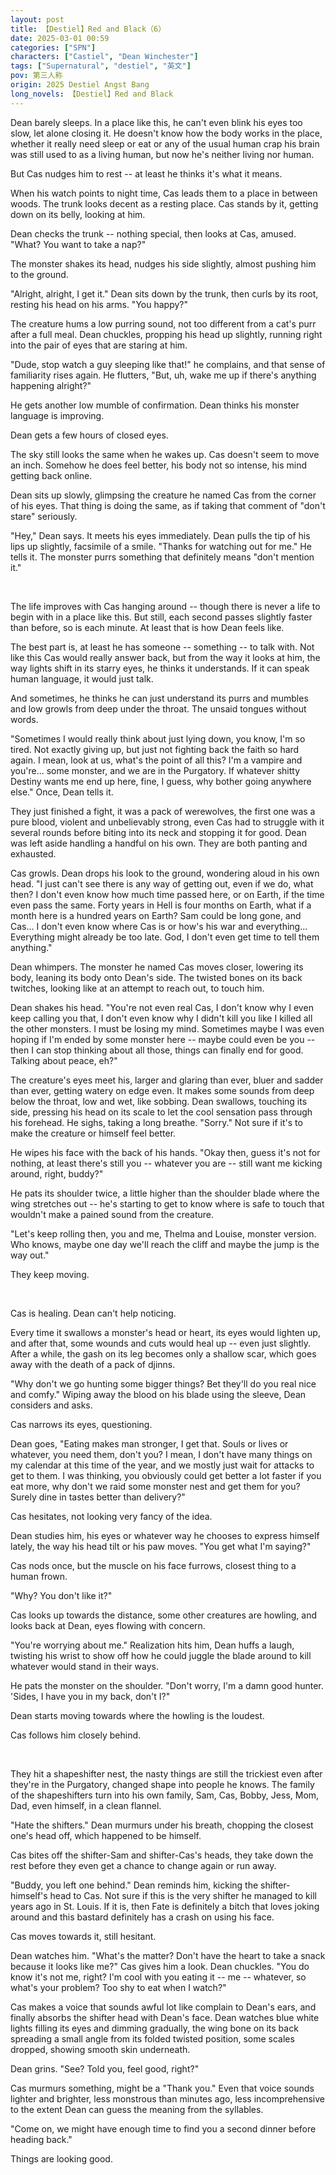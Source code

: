 ```yaml
---
layout: post
title: 【Destiel】Red and Black（6）
date: 2025-03-01 00:59
categories: ["SPN"]
characters: ["Castiel", "Dean Winchester"]
tags: ["Supernatural", "destiel", "英文"]
pov: 第三人称
origin: 2025 Destiel Angst Bang
long_novels: 【Destiel】Red and Black
---
```


Dean barely sleeps. In a place like this, he can't even blink his eyes too slow, let alone closing it. He doesn't know how the body works in the place, whether it really need sleep or eat or any of the usual human crap his brain was still used to as a living human, but now he's neither living nor human.

But Cas nudges him to rest -- at least he thinks it's what it means.

When his watch points to night time, Cas leads them to a place in between woods. The trunk looks decent as a resting place. Cas stands by it, getting down on its belly, looking at him.

Dean checks the trunk -- nothing special, then looks at Cas, amused. "What? You want to take a nap?"

The monster shakes its head, nudges his side slightly, almost pushing him to the ground.

"Alright, alright, I get it." Dean sits down by the trunk, then curls by its root, resting his head on his arms. "You happy?"

The creature hums a low purring sound, not too different from a cat's purr after a full meal. Dean chuckles, propping his head up slightly, running right into the pair of eyes that are staring at him.

"Dude, stop watch a guy sleeping like that!" he complains, and that sense of familiarity rises again. He flutters, "But, uh, wake me up if there's anything happening alright?"

He gets another low mumble of confirmation. Dean thinks his monster language is improving.

Dean gets a few hours of closed eyes.

The sky still looks the same when he wakes up. Cas doesn't seem to move an inch. Somehow he does feel better, his body not so intense, his mind getting back online.

Dean sits up slowly, glimpsing the creature he named Cas from the corner of his eyes. That thing is doing the same, as if taking that comment of "don't stare" seriously.

"Hey," Dean says. It meets his eyes immediately. Dean pulls the tip of his lips up slightly, facsimile of a smile. "Thanks for watching out for me." He tells it. The monster purrs something that definitely means "don't mention it."

<br>

The life improves with Cas hanging around -- though there is never a life to begin with in a place like this. But still, each second passes slightly faster than before, so is each minute. At least that is how Dean feels like.

The best part is, at least he has someone -- something -- to talk with. Not like this Cas would really answer back, but from the way it looks at him, the way lights shift in its starry eyes, he thinks it understands. If it can speak human language, it would just talk.

And sometimes, he thinks he can just understand its purrs and mumbles and low growls from deep under the throat. The unsaid tongues without words.

"Sometimes I would really think about just lying down, you know, I'm so tired. Not exactly giving up, but just not fighting back the faith so hard again. I mean, look at us, what's the point of all this? I'm a vampire and you're... some monster, and we are in the Purgatory. If whatever shitty Destiny wants me end up here, fine, I guess, why bother going anywhere else." Once, Dean tells it.

They just finished a fight, it was a pack of werewolves, the first one was a pure blood, violent and unbelievably strong, even Cas had to struggle with it several rounds before biting into its neck and stopping it for good. Dean was left aside handling a handful on his own. They are both panting and exhausted.

Cas growls. Dean drops his look to the ground, wondering aloud in his own head. "I just can't see there is any way of getting out, even if we do, what then? I don't even know how much time passed here, or on Earth, if the time even pass the same. Forty years in Hell is four months on Earth, what if a month here is a hundred years on Earth? Sam could be long gone, and Cas... I don't even know where Cas is or how's his war and everything... Everything might already be too late. God, I don't even get time to tell them anything."

Dean whimpers. The monster he named Cas moves closer, lowering its body, leaning its body onto Dean's side. The twisted bones on its back twitches, looking like at an attempt to reach out, to touch him.

Dean shakes his head. "You're not even real Cas, I don't know why I even keep calling you that, I don't even know why I didn't kill you like I killed all the other monsters. I must be losing my mind. Sometimes maybe I was even hoping if I'm ended by some monster here -- maybe could even be you -- then I can stop thinking about all those, things can finally end for good. Talking about peace, eh?"

The creature's eyes meet his, larger and glaring than ever, bluer and sadder than ever, getting watery on edge even. It makes some sounds from deep below the throat, low and wet, like sobbing. Dean swallows, touching its side, pressing his head on its scale to let the cool sensation pass through his forehead. He sighs, taking a long breathe. "Sorry." Not sure if it's to make the creature or himself feel better.

He wipes his face with the back of his hands. "Okay then, guess it's not for nothing, at least there's still you -- whatever you are -- still want me kicking around, right, buddy?"

He pats its shoulder twice, a little higher than the shoulder blade where the wing stretches out -- he's starting to get to know where is safe to touch that wouldn't make a pained sound from the creature.

"Let's keep rolling then, you and me, Thelma and Louise, monster version. Who knows, maybe one day we'll reach the cliff and maybe the jump is the way out."

They keep moving.

<br>

Cas is healing. Dean can't help noticing.

Every time it swallows a monster's head or heart, its eyes would lighten up, and after that, some wounds and cuts would heal up -- even just slightly. After a while, the gash on its leg becomes only a shallow scar, which goes away with the death of a pack of djinns.

"Why don't we go hunting some bigger things? Bet they'll do you real nice and comfy." Wiping away the blood on his blade using the sleeve, Dean considers and asks.

Cas narrows its eyes, questioning.

Dean goes, "Eating makes man stronger, I get that. Souls or lives or whatever, you need them, don't you? I mean, I don't have many things on my calendar at this time of the year, and we mostly just wait for attacks to get to them. I was thinking, you obviously could get better a lot faster if you eat more, why don't we raid some monster nest and get them for you? Surely dine in tastes better than delivery?"

Cas hesitates, not looking very fancy of the idea.

Dean studies him, his eyes or whatever way he chooses to express himself lately, the way his head tilt or his paw moves. "You get what I'm saying?"

Cas nods once, but the muscle on his face furrows, closest thing to a human frown.

"Why? You don't like it?"

Cas looks up towards the distance, some other creatures are howling, and looks back at Dean, eyes flowing with concern.

"You're worrying about me." Realization hits him, Dean huffs a laugh, twisting his wrist to show off how he could juggle the blade around to kill whatever would stand in their ways.

He pats the monster on the shoulder. "Don't worry, I'm a damn good hunter. 'Sides, I have you in my back, don't I?"

Dean starts moving towards where the howling is the loudest.

Cas follows him closely behind.

<br>

They hit a shapeshifter nest, the nasty things are still the trickiest even after they're in the Purgatory, changed shape into people he knows. The family of the shapeshifters turn into his own family, Sam, Cas, Bobby, Jess, Mom, Dad, even himself, in a clean flannel.

"Hate the shifters." Dean murmurs under his breath, chopping the closest one's head off, which happened to be himself.

Cas bites off the shifter-Sam and shifter-Cas's heads, they take down the rest before they even get a chance to change again or run away.

"Buddy, you left one behind." Dean reminds him, kicking the shifter-himself's head to Cas. Not sure if this is the very shifter he managed to kill years ago in St. Louis. If it is, then Fate is definitely a bitch that loves joking around and this bastard definitely has a crash on using his face.

Cas moves towards it, still hesitant.

Dean watches him. "What's the matter? Don't have the heart to take a snack because it looks like me?" Cas gives him a look. Dean chuckles. "You do know it's not me, right? I'm cool with you eating it -- me -- whatever, so what's your problem? Too shy to eat when I watch?"

Cas makes a voice that sounds awful lot like complain to Dean's ears, and finally absorbs the shifter head with Dean's face. Dean watches blue white lights filling its eyes and dimming gradually, the wing bone on its back spreading a small angle from its folded twisted position, some scales dropped, showing smooth skin underneath.

Dean grins. "See? Told you, feel good, right?"

Cas murmurs something, might be a "Thank you." Even that voice sounds lighter and brighter, less monstrous than minutes ago, less incomprehensive to the extent Dean can guess the meaning from the syllables.

"Come on, we might have enough time to find you a second dinner before heading back."

Things are looking good.
